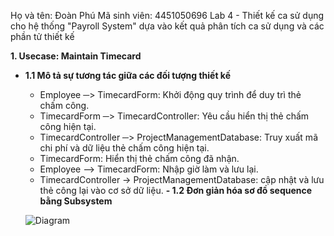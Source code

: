 Họ và tên: Đoàn Phú  Mã sinh viên: 4451050696
Lab 4 - Thiết kế ca sử dụng cho hệ thống "Payroll System" dựa vào kết quả phân tích ca sử dụng và các phần tử thiết kế

**1. Usecase: Maintain Timecard**
- **1.1 Mô tả sự tương tác giữa các đối tượng thiết kế**
  - Employee ─> TimecardForm: Khởi động quy trình để duy trì thẻ chấm công.
  - TimecardForm ─> TimecardController: Yêu cầu hiển thị thẻ chấm công hiện tại.
  - TimecardController ─> ProjectManagementDatabase: Truy xuất mã chi phí và dữ liệu thẻ chấm công hiện tại.
  - TimecardForm: Hiển thị thẻ chấm công đã nhận.
  - Employee –> TimecardForm: Nhập giờ làm và lưu lại.
  - TimecardController -> ProjectManagementDatabase: cập nhật và lưu thẻ công lại vào cơ sở dữ liệu.
**- 1.2 Đơn giản hóa sơ đồ sequence bằng Subsystem**

  ![Diagram](https://www.planttext.com/api/plantuml/png/Z99DJiD038NtFeMNiCW5ka2LqY0sHKZb0cx62WFp4smFKWx52LYmu41SWQ1IY21HMSp2bZy_lwTvVtbTgv5OYG507tn2oSe0vYqmRbcLEiQT3MDLuOuV2wUMSUEf4ue0r5eMR68Vyi2CfDW0D5XTuAsFt9AuoonnXP5yil4TksVdC1sO0dLE9Za4bXMwj-S-q313_KnziZUIxxcrBQNnNDcGqPwKLzYnrNSa7TVPiIxYn-u1A2ASR4OJguKpXQt8jxUl1GjgVw9nNdzvdCbltCTobOleM1yiNPUuPz5_9gdqnATYN4gnz8xi93r9SIe606jERlnW7m000F__0m00)
